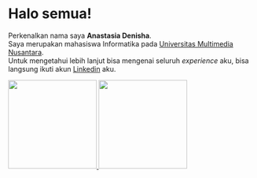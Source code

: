 # Halo semua!

Perkenalkan nama saya **Anastasia Denisha**.\
Saya merupakan mahasiswa Informatika pada [Universitas Multimedia Nusantara](https://www.umn.ac.id/).\
Untuk mengetahui lebih lanjut bisa mengenai seluruh *experience* aku, bisa langsung ikuti akun [Linkedin](https://www.linkedin.com/in/anastasia-denisha) aku.

<p align="left">
<a href="https://github.com/anasden26">
  <img height="180em" src="https://github-readme-stats-eight-theta.vercel.app/api?username=anasden26&show_icons=true&theme=omni&include_all_commits=true&count_private=true"/>
  <img height="180em" src="https://github-readme-stats-eight-theta.vercel.app/api/top-langs/?username=anasden26&layout=compact&langs_count=8&theme=omni"/>
</a>
</p>

<!--
**anasden26/anasden26** is a ✨ _special_ ✨ repository because its `README.md` (this file) appears on your GitHub profile.

Here are some ideas to get you started:

- 🔭 I’m currently working on ...
- 🌱 I’m currently learning ...
- 👯 I’m looking to collaborate on ...
- 🤔 I’m looking for help with ...
- 💬 Ask me about ...
- 📫 How to reach me: ...
- 😄 Pronouns: ...
- ⚡ Fun fact: ...
-->

